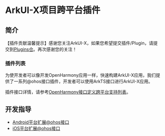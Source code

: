 # ArkUI-X项目跨平台插件

## 简介
【插件贡献温馨提示】感谢您关注ArkUI-X，如果您希望提交插件/Plugin，请提交到[Plugins仓](https://gitee.com/arkui-x/plugins)。再次感谢您的关注！

### 插件列表
为使开发者可以像开发OpenHarmony应用一样，快速构建ArkUI-X应用，我们提供了一系列@ohos接口插件，开发者可以使用ArkTS接口进行ArkUI-X应用。

插件接口详情，请参考[OpenHarmony接口定义跨平台支持列表](https://gitee.com/arkui-x/docs/blob/master/zh-cn/application-dev/reference/apis/README.md)。

## 开发指导

- [Android平台扩展@ohos接口](https://gitee.com/arkui-x/docs/blob/master/zh-cn/framework-dev/tutorial/how-to-archieve-arkts-interface-on-android.md)
- [iOS平台扩展@ohos接口](https://gitee.com/arkui-x/docs/blob/master/zh-cn/framework-dev/tutorial/how-to-archieve-arkts-interface-on-ios.md)